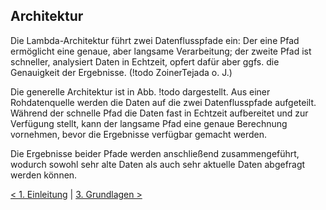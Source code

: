 ## Architektur

Die Lambda-Architektur führt zwei Datenflusspfade ein: Der eine Pfad ermöglicht eine genaue, aber langsame Verarbeitung; der zweite Pfad ist schneller, analysiert Daten in Echtzeit, opfert dafür aber ggfs. die Genauigkeit der Ergebnisse. (!todo ZoinerTejada o. J.)

Die generelle Architektur ist in Abb. !todo dargestellt. Aus einer Rohdatenquelle werden die Daten auf die zwei Datenflusspfade aufgeteilt. Während der schnelle Pfad die Daten fast in Echtzeit aufbereitet und zur Verfügung stellt, kann der langsame Pfad eine genaue Berechnung vornehmen, bevor die Ergebnisse verfügbar gemacht werden.

Die Ergebnisse beider Pfade werden anschließend zusammengeführt, wodurch sowohl sehr alte Daten als auch sehr aktuelle Daten abgefragt werden können.

[< 1. Einleitung](1_Einleitung.md) | [3. Grundlagen >](3_Grundlagen.md)
